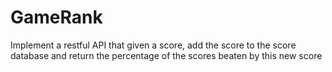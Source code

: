 # GameRank
Implement a restful API that given a score, add the score to the score database and return the percentage of the scores beaten by this new score
